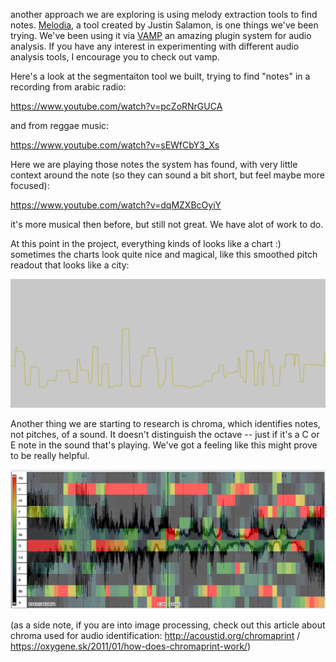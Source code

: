 another approach we are exploring is using melody extraction tools to find notes.  [Melodia](http://www.justinsalamon.com/melody-extraction.html), a tool created by Justin Salamon, is one things we've been trying.  We've been using it via [VAMP](http://vamp-plugins.org/) an amazing plugin system for audio analysis.  If you have any interest in experimenting with different audio analysis tools, I encourage you to check out vamp.

Here's a look at the segmentaiton tool we built, trying to find "notes" in a recording from arabic radio:

https://www.youtube.com/watch?v=pcZoRNrGUCA

and from reggae music: 

https://www.youtube.com/watch?v=sEWfCbY3_Xs

Here we are playing those notes the system has found, with very little context around the note (so they can sound a bit short, but feel maybe more focused): 

https://www.youtube.com/watch?v=dqMZXBcOyiY

it's more musical then before, but still not great.  We have alot of work to do.  

At this point in the project, everything kinds of looks like a chart :)  sometimes the charts look quite nice and magical, like this smoothed pitch readout that looks like a city: 

![image](../project_images/screenshots/cities.png)

Another thing we are starting to research is chroma, which identifies notes, not pitches, of a sound.  It doesn't distinguish the octave -- just if it's a C or E note in the sound that's playing.  We've got a feeling like this might prove to be really helpful.

![image](../project_images/screenshots/chroma.png)

(as a side note, if you are into image processing, check out this article about chroma used for audio identification: http://acoustid.org/chromaprint / https://oxygene.sk/2011/01/how-does-chromaprint-work/)


